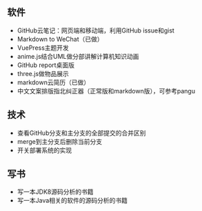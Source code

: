 ## 软件

- GitHub云笔记：网页端和移动端，利用GitHub issue和gist
- Markdown to WeChat（已做）
- VuePress主题开发
- anime.js结合UML做分部讲解计算机知识动画
- GitHub report桌面版
- three.js做物品展示
- markdown云简历（已做）
- 中文文案排版指北纠正器（正常版和markdown版），可参考pangu

## 技术

- 查看GitHub分支和主分支的全部提交的合并区别
- merge到主分支后删除当前分支
- 开关部署系统的实现

## 写书

- 写一本JDK8源码分析的书籍
- 写一本Java相关的软件的源码分析的书籍

